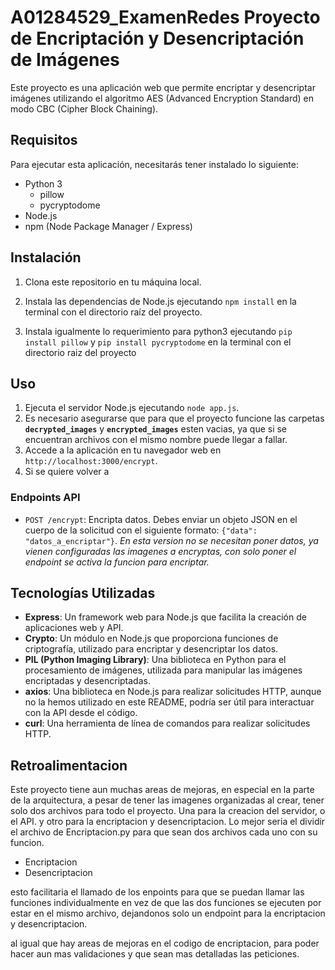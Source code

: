 # A01284529_ExamenRedes Proyecto de Encriptación y Desencriptación de Imágenes

Este proyecto es una aplicación web que permite encriptar y desencriptar imágenes utilizando el algoritmo AES (Advanced Encryption Standard) en modo CBC (Cipher Block Chaining).

## Requisitos

Para ejecutar esta aplicación, necesitarás tener instalado lo siguiente:

- Python 3
    - pillow
    - pycryptodome 
- Node.js
- npm (Node Package Manager / Express)

## Instalación

1. Clona este repositorio en tu máquina local.
2. Instala las dependencias de Node.js ejecutando `npm install` en la terminal con el directorio raíz del proyecto.

3. Instala igualmente lo requerimiento para python3 ejecutando `pip install pillow` y `pip install pycryptodome` en la terminal con el directorio raiz del proyecto

## Uso

1. Ejecuta el servidor Node.js ejecutando `node app.js`.
2.  Es necesario asegurarse que para que el proyecto funcione las carpetas **`decrypted_images`** y **`encrypted_images`** esten vacias, ya que si se encuentran archivos con el mismo nombre puede llegar a fallar. 
3. Accede a la aplicación en tu navegador web en `http://localhost:3000/encrypt`.
4. Si se quiere volver a 

### Endpoints API

- `POST /encrypt`: Encripta datos. Debes enviar un objeto JSON en el cuerpo de la solicitud con el siguiente formato: `{"data": "datos_a_encriptar"}`.
 *En esta version no se necesitan poner datos, ya vienen configuradas las imagenes a encryptas, con solo poner el endpoint se activa la funcion para encriptar.* 

## Tecnologías Utilizadas

- **Express**: Un framework web para Node.js que facilita la creación de aplicaciones web y API.
- **Crypto**: Un módulo en Node.js que proporciona funciones de criptografía, utilizado para encriptar y desencriptar los datos.
- **PIL (Python Imaging Library)**: Una biblioteca en Python para el procesamiento de imágenes, utilizada para manipular las imágenes encriptadas y desencriptadas.
- **axios**: Una biblioteca en Node.js para realizar solicitudes HTTP, aunque no la hemos utilizado en este README, podría ser útil para interactuar con la API desde el código.
- **curl**: Una herramienta de línea de comandos para realizar solicitudes HTTP.

## Retroalimentacion

Este proyecto tiene aun muchas areas de mejoras, en especial en la parte de la arquitectura, a pesar de tener las imagenes organizadas al crear, tener solo dos archivos para todo el proyecto. Una para la creacion del servidor, o el API. y otro para la encriptacion y desencriptacion. Lo mejor seria el dividir el archivo de Encriptacion.py para que sean dos archivos cada uno con su funcion. 

* Encriptacion
* Desencriptacion 

esto facilitaria el llamado de los enpoints para que se puedan llamar las funciones individualmente en vez de que las dos funciones se ejecuten por estar en el mismo archivo, dejandonos solo un endpoint para la encriptacion y desencriptacion. 

al igual que hay areas de mejoras en el codigo de encriptacion, para poder hacer aun mas validaciones y que sean mas detalladas las peticiones. 

